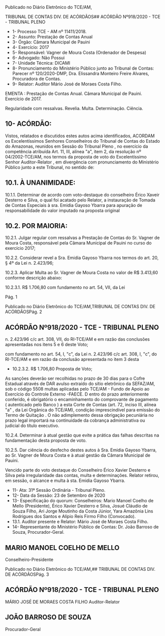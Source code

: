 Publicado  no  Diário  Eletrônico do TCE/AM,

TRIBUNAL DE CONTAS DIV. DE ACÓRDÃOS## ACÓRDÃO Nº918/2020 - TCE - TRIBUNAL PLENO

- 1- Processo TCE - AM nº 11411/2018.
- 2- Assunto: Prestação de Contas Anual
- 3- Órgão: Câmara Municipal de Pauini
- 4- Exercício: 2017
- 5- Responsável: Vagner de Moura Costa (Ordenador de Despesa)
- 6- Advogado: Não Possui
- 7- Unidade Técnica: DICAMI
- 8- Pronunciamento  do  Ministério  Público  junto  ao  Tribunal  de  Contas: Parecer  nº 120/2020-DMP, Dra. Elissandra Monteiro Freire Alvares, Procuradora de Contas.
- 9- Relator: Auditor Mário José de Moraes Costa Filho.

EMENTA : Prestação  de  Contas  Anual.  Câmara Municipal de Pauini. Exercício de 2017.

Regularidade com ressalvas. Revelia. Multa. Determinação. Ciência.

## 10-  ACÓRDÃO:

Vistos, relatados e discutidos estes autos acima identificados, ACORDAM os Excelentíssimos Senhores Conselheiros do Tribunal de Contas do Estado do Amazonas, reunidos em Sessão do Tribunal Pleno , no exercício da competência atribuída Art. 11, III, alínea "a", item 2, da resolução nº 04/2002-TCE/AM, nos termos da proposta de voto do Excelentíssimo Senhor Auditor-Relator , em divergência com pronunciamento do Ministério Público junto a este Tribunal, no sentido de:

## 10.1. À UNANIMIDADE:

10.1.1. Determinar de acordo com voto-destaque do conselheiro Érico  Xaveir  Desterro  e  Silva,  o  qual  foi  acatado  pelo Relator,  a  instauração  de  Tomada  de  Contas  Especiais  à sra. Emidia Gayoso Ybarra para apuração de responsabilidade do valor imputado na proposta original

## 10.2. POR MAIORIA:

10.2.1. Julgar regular com ressalvas a Prestação de Contas do Sr. Vagner  de  Moura  Costa,  responsável  pela  Câmara Municipal de Pauini no curso do exercício 2017;

10.2.2. Considerar  revel a Sra. Emidia  Gayoso  Ybarra nos termos do art. 20, § 4º da Lei n. 2.423/96;

10.2.3. Aplicar Multa ao Sr. Vagner de Moura Costa no valor de R$ 3.413,60 conforme descrição abaixo:

10.2.3.1. R$ 1.706,80 com fundamento no art. 54, VII, da Lei

Pág. 1

Publicado  no  Diário  Eletrônico do TCE/AM,TRIBUNAL DE CONTAS DIV. DE ACÓRDÃOSPág. 2

## ACÓRDÃO Nº918/2020 - TCE - TRIBUNAL PLENO

n. 2.423/96 c/c art. 308, VII, do RI-TCE/AM e em razão das  conclusões  apresentadas  nos  itens  5  e  6  deste Voto;

com fundamento no art. 54, I, "c", da Lei n.  2.423/96  c/c  art.  308,  I,  "c",  do  RI-TCE/AM  e  em razão  da  conclusão  apresentada  no  item  3  desta

- 10.2.3.2. R$ 1.706,80 Proposta de Voto;

As sanções deverão ser recolhidas no prazo de 30 dias para o Cofre  Estadual  através  de  DAR  avulso  extraído  do  sítio eletrônico da SEFAZ/AM,  sob  o código  5508  multas aplicadas pelo TCE/AM - Fundo de Apoio ao Exercício do Controle Externo -FAECE. D entro do prazo anteriormente  conferido,  é  obrigatório  o  encaminhamento do comprovante de pagamento ( autenticado pelo Banco ) a esta Corte de Contas (art. 72, inciso III, alínea "a" , da Lei Orgânica do TCE/AM), condição imprescindível para emissão  do Termo  de  Quitação . O  não  adimplemento dessa  obrigação  pecuniária  no  prazo  legal  importará  na continuidade da cobrança administrativa ou judicial do título executivo.

10.2.4. Determinar à atual gestão que evite a prática das falhas descritas na fundamentação desta proposta de voto.

10.2.5. Dar  ciência do  desfecho  destes  autos  à  Sra.  Emidia Gayoso  Ybarra,  ao  Sr.  Vagner  de  Moura  Costa  e  à  atual gestão da Câmara Municipal de Pauini.

Vencido parte do voto destaque do Conselheiro Érico Xavier Desterro e Silva pela irregularidade das contas, multa e determinações. Relator retirou, em sessão, o alcance e multa à sta. Emidia Gayoso Ybarra.

- 11-  Ata: 31ª Sessão Ordinária - Tribunal Pleno.
- 12-  Data da Sessão: 23 de Setembro de 2020
- 13-  Especificação do quorum: Conselheiros: Mario Manoel Coelho de Mello (Presidente),  Érico  Xavier  Desterro  e  Silva,  Josué  Cláudio  de  Souza  Filho,  Ari  Jorge Moutinho  da  Costa  Júnior,  Yara  Amazônia  Lins  Rodrigues  dos  Santos  e  Alípio  Reis Firmo Filho (Convocado).
- 13.1. Auditor presente e Relator: Mário José de Moraes Costa Filho.
- 14-  Representante  do  Ministério  Público  de  Contas: Dr. João  Barroso  de  Souza, Procurador-Geral.

## MARIO MANOEL COELHO DE MELLO

Conselheiro-Presidente

Publicado  no  Diário  Eletrônico do TCE/AM,## TRIBUNAL DE CONTAS DIV. DE ACÓRDÃOSPág. 3

## ACÓRDÃO Nº918/2020 - TCE - TRIBUNAL PLENO

MÁRIO JOSÉ DE MORAES COSTA FILHO Auditor-Relator

## JOÃO BARROSO DE SOUZA

Procurador-Geral